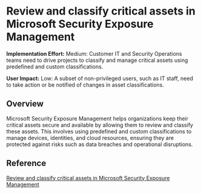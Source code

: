 # Review and classify critical assets in Microsoft Security Exposure Management

**Implementation Effort:** Medium: Customer IT and Security Operations teams need to drive projects to classify and manage critical assets using predefined and custom classifications.

**User Impact:** Low: A subset of non-privileged users, such as IT staff, need to take action or be notified of changes in asset classifications.

## Overview
Microsoft Security Exposure Management helps organizations keep their critical assets secure and available by allowing them to review and classify these assets. This involves using predefined and custom classifications to manage devices, identities, and cloud resources, ensuring they are protected against risks such as data breaches and operational disruptions.

## Reference
[Review and classify critical assets in Microsoft Security Exposure Management](https://learn.microsoft.com/en-us/security-exposure-management/classify-critical-assets)
